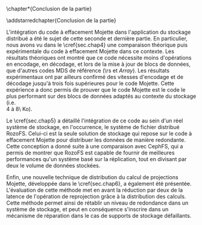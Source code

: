 
\chapter*{Conclusion de la partie}

\addstarredchapter{Conclusion de la partie}

L'intégration du code à effacement Mojette dans l'application du stockage
distribué a été le sujet de cette seconde et dernière partie. En particulier,
nous avons vu dans le \cref{sec.chap4} une comparaison théorique puis
expérimentale du code à effacement Mojette dans ce contexte. Les résultats
théoriques ont montré que ce code nécessite moins d'opérations en encodage, en
décodage, et lors de la mise à jour de blocs de données, que d'autres codes MDS
de référence (\rs et *Array*).
Les résultats expérimentaux ont par ailleurs confirmé des vitesses d'encodage
et de décodage jusqu'à trois fois supérieures pour le code Mojette.
Cette expérience a donc permis de prouver que le code Mojette est le code le
plus performant sur des blocs de données adaptés au contexte du stockage (i.e.\
$4$ à $8$\ Ko).

Le \cref{sec.chap5} a détaillé l'intégration de ce code au sein d'un réel
système de stockage, en l'occurrence, le système de fichier distribué RozoFS.
Celui-ci est la seule solution de stockage qui repose sur le code à effacement
Mojette pour distribuer les données de manière redondante.
Cette conception a donné suite à une comparaison avec CephFS, qui a
permis de montrer que RozoFS est capable de fournir de meilleures performances
qu'un système basé sur la réplication, tout en divisant par deux le volume de
données stockées.

Enfin, une nouvelle technique de distribution du calcul de projections Mojette,
développée dans le \cref{sec.chap6}, a également été présentée. L'évaluation
de cette méthode met en avant la réduction par deux de la
latence de l'opération de reprojection grâce à la distribution des calculs.
Cette méthode permet ainsi de rétablir un niveau de redondance dans un système
de stockage, et peut en conséquence s'inscrire dans un mécanisme de réparation
dans le cas de supports de stockage défaillants.

